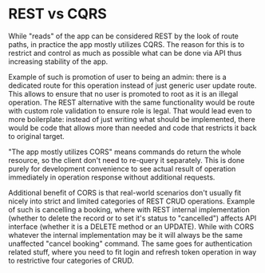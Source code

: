 # REST vs CQRS

While "reads" of the app can be considered REST by the look of route paths, in practice the app mostly utilizes CQRS. The reason for this is to restrict and control as much as possible what can be done via API thus increasing stability of the app.

Example of such is promotion of user to being an admin: there is a dedicated route for this operation instead of just generic user update route. This allows to ensure that no user is promoted to root as it is an illegal operation. The REST alternative with the same functionality would be route with custom role validation to ensure role is legal. That would lead even to more boilerplate: instead of just writing what should be implemented, there would be code that allows more than needed and code that restricts it back to original target.

"The app mostly utilizes CORS" means commands do return the whole resource, so the client don't need to re-query it separately. This is done purely for development convenience to see actual result of operation immediately in operation response without additional requests.

Additional benefit of CORS is that real-world scenarios don't usually fit nicely into strict and limited categories of REST CRUD operations. Example of such is cancelling a booking, where with REST internal implementation (whether to delete the record or to set it's status to "cancelled") affects API interface (whether it is a DELETE method or an UPDATE). While with CORS whatever the internal implementation may be it will always be the same unaffected "cancel booking" command. The same goes for authentication related stuff, where you need to fit login and refresh token operation in way to restrictive four categories of CRUD.
